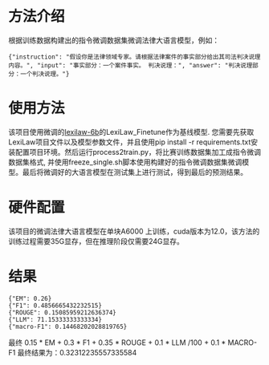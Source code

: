 # 方法介绍
根据训练数据构建出的指令微调数据集微调法律大语言模型，例如：
```
{"instruction": "假设你是法律领域专家。请根据法律案件的事实部分给出其司法判决说理内容。", "input": "事实部分：一个案件事实。 判决说理：", "answer": "判决说理部分：一个判决说理。"}
```
# 使用方法
该项目使用微调的[lexilaw-6b](https://github.com/CSHaitao/LexiLaw)的LexiLaw_Finetune作为基线模型.
您需要先获取LexiLaw项目文件以及模型参数文件，并且使用pip install -r requirements.txt安装配置项目环境。然后运行process2train.py，将比赛训练数据集加工成指令微调数据集格式, 并使用freeze_single.sh脚本使用构建好的指令微调数据集微调模型。最后将微调好的大语言模型在测试集上进行测试，得到最后的预测结果。
# 硬件配置
该项目的微调法律大语言模型在单块A6000 上训练，cuda版本为12.0，该方法的训练过程需要35G显存，但在推理阶段仅需要24G显存。
# 结果
```
{"EM": 0.26}
{"F1": 0.4856665432232515}
{"ROUGE": 0.15085959212636374}
{"LLM": 71.15333333333334}
{"macro-F1": 0.14468202028819765}
```
最终 0.15 * EM + 0.3 * F1 + 0.35 * ROUGE + 0.1 * LLM /100 + 0.1 * MACRO-F1
最终结果为：0.32312235557335584
